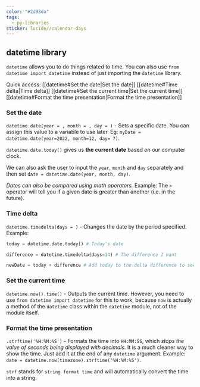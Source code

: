 ```yaml
---
color: "#2d98da"
tags:
  - py-libraries
sticker: lucide//calendar-days
---
```

## datetime library
`datetime` allows you to do things related to time. You can also use `from datetime import datetime` instead of just importing the `datetime` library.

Quick access:
[[datetime#Set the date|Set the date]]
[[datetime#Time delta|Time delta]]
[[datetime#Set the current time|Set the current time]]
[[datetime#Format the time presentation|Format the time presentation]]

### Set the date
`datetime.date(year = , month = , day = )` - Sets a specific date. You can assign this value to a variable to use later. Eg: `myDate = datetime.date(year=2022, month=12, day= 7)`.

`datetime.date.today()` gives us **the current date** based on our computer clock.

We can also ask the user to input the `year`, `month` and `day` separately and then set `date = datetime.date(year, month, day)`.

*Dates can also be compared using math operators.* Example: The `>` operator will tell you if a given date is greater than another (i.e. in the future).

### Time delta
`datetime.timedelta(days = )` - Changes the date by the period specified. Example:
~~~python
today = datetime.date.today() # Today's date

difference = datetime.timedelta(days=14) # The difference I want

newDate = today + difference # Add today to the delta difference to see the date in 14 days time.
~~~

### Set the current time
`datetime.now().time()` - Outputs the current time. However, you need to use `from datetime import datetime` for this to work, because `now` is actually a method of the `datetime` class within the `datetime` module, not of the module itself.

### Format the time presentation
`.strftime('%H:%M:%S')` - Formats the time into `HH:MM:SS`, which *stops the value of seconds being displayed with decimals.* It is a much cleaner way to show the time. Just add it at the end of any `datetime` argument.
Example: `date = datetime.now(timezone).strftime('%H:%M:%S')`.

`strf` stands for `string format time` and will automatically convert the time into a string.